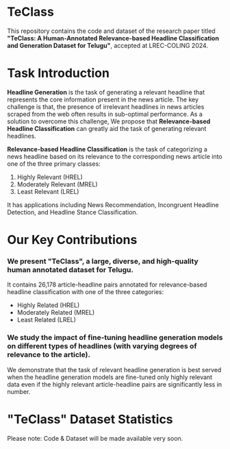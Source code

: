 # TeClass

This repository contains the code and dataset of the research paper titled <b>"TeClass: A Human-Annotated Relevance-based Headline Classification and Generation Dataset for Telugu"</b>, accepted at LREC-COLING 2024.

# Task Introduction
**Headline Generation** is the task of generating a relevant headline that represents the core information present in the news article. The key challenge is that, the presence of irrelevant headlines in news articles scraped from the web often results in sub-optimal performance.
As a solution to overcome this challenge, We propose that <b>Relevance-based Headline Classification</b> can greatly aid the task of generating relevant headlines.

**Relevance-based Headline Classification​** is the task of categorizing a news headline based on its relevance to the corresponding news article​ into one of the three primary classes:
  1. Highly Relevant (HREL)
  2. Moderately Relevant​ (MREL)
  3. Least Relevant (LREL)
    
It has applications including News Recommendation, Incongruent Headline Detection​​, and Headline Stance Classification​.


# Our Key Contributions

### We present "TeClass", a large, diverse, and high-quality human annotated dataset for Telugu​. 
It contains 26,178 article-headline pairs annotated for relevance-based headline classification with one of the three categories: ​
  - Highly Related (HREL) ​
  - Moderately Related (MREL)
  - Least Related (LREL)​

### We study the impact of fine-tuning headline generation models on different types of headlines (with varying degrees of relevance to the article).
We demonstrate that the task of relevant headline generation is best served when the headline generation models are fine-tuned only highly relevant data even if the highly relevant article-headline pairs are significantly less in number.​
​
# "TeClass" Dataset Statistics












Please note: Code & Dataset will be made available very soon.
